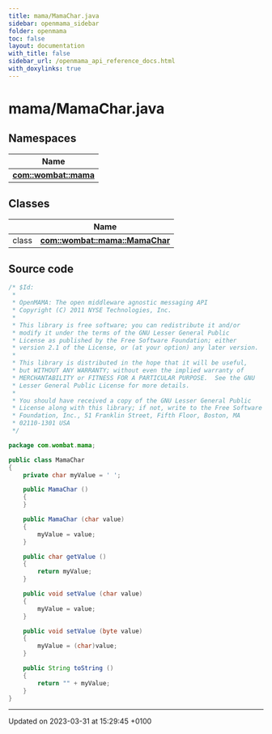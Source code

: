 ```yaml
---
title: mama/MamaChar.java
sidebar: openmama_sidebar
folder: openmama
toc: false
layout: documentation
with_title: false
sidebar_url: /openmama_api_reference_docs.html
with_doxylinks: true
---
```


# mama/MamaChar.java



## Namespaces

| Name           |
| -------------- |
| **[com::wombat::mama](namespacecom_1_1wombat_1_1mama.html)**  |

## Classes

|                | Name           |
| -------------- | -------------- |
| class | **[com::wombat::mama::MamaChar](classcom_1_1wombat_1_1mama_1_1MamaChar.html)**  |




## Source code

```java
/* $Id:
 *
 * OpenMAMA: The open middleware agnostic messaging API
 * Copyright (C) 2011 NYSE Technologies, Inc.
 *
 * This library is free software; you can redistribute it and/or
 * modify it under the terms of the GNU Lesser General Public
 * License as published by the Free Software Foundation; either
 * version 2.1 of the License, or (at your option) any later version.
 *
 * This library is distributed in the hope that it will be useful,
 * but WITHOUT ANY WARRANTY; without even the implied warranty of
 * MERCHANTABILITY or FITNESS FOR A PARTICULAR PURPOSE.  See the GNU
 * Lesser General Public License for more details.
 *
 * You should have received a copy of the GNU Lesser General Public
 * License along with this library; if not, write to the Free Software
 * Foundation, Inc., 51 Franklin Street, Fifth Floor, Boston, MA
 * 02110-1301 USA
 */

package com.wombat.mama;

public class MamaChar
{
    private char myValue = ' ';

    public MamaChar ()
    {
    }

    public MamaChar (char value)
    {
        myValue = value;
    }

    public char getValue ()
    {
        return myValue;
    }

    public void setValue (char value)
    {
        myValue = value;
    }

    public void setValue (byte value)
    {
        myValue = (char)value;
    }

    public String toString ()
    {
        return "" + myValue;
    }
}
```


-------------------------------

Updated on 2023-03-31 at 15:29:45 +0100
